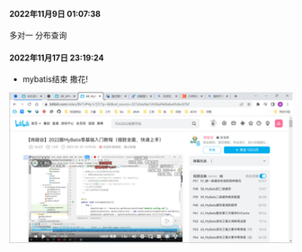 #### 2022年11月9日 01:07:38

多对一 分布查询

#### 2022年11月17日 23:19:24

- mybatis结束 撒花!

![image-20221117231927772](media/image-20221117231927772.png)
